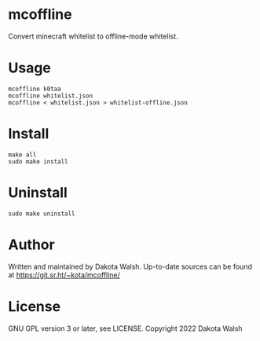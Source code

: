 # mcoffline

Convert minecraft whitelist to offline-mode whitelist.

# Usage
```
mcoffline k0taa
mcoffline whitelist.json
mcoffline < whitelist.json > whitelist-offline.json
```

# Install
```
make all
sudo make install
```

# Uninstall
```
sudo make uninstall
```

# Author
Written and maintained by Dakota Walsh.
Up-to-date sources can be found at https://git.sr.ht/~kota/mcoffline/

# License
GNU GPL version 3 or later, see LICENSE.
Copyright 2022 Dakota Walsh
